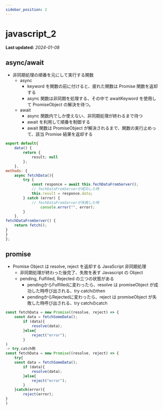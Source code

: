 ```yaml
---
sidebar_position: 2
---
```


# javascript_2

**Last updated:** _2024-01-08_

## async/await

- 非同期処理の順番を元にして実行する関数
  - async
    - keyword を関数の前に付けると、疲れた関数は Promise 関数を返却する
    - async 関数は非同期を処理する、その中で awaitKeyword を使用して PromiseObject の解決を待つ。
  - await
    - async 関数内でしか使えない、非同期処理が終わるまで待つ
    - await を利用して順番を制御する
    - await 関数は PromiseObject が解決されるまで、関数の実行止めって、該当 Promise 結果を返却する

```javascript
export default{
	data() {
		return {
			result; null
		};
	},
methods: {
	async fetchData(){
		try {
			const responce = await this.fechDataFromServer();
			// fechDataFromServerが成功した時
			this.result = responce.data;
		} catch (error) {
			// fechDataFromServerが失敗した時
				console.error("", error);
		}
	},
fetchDataFromServer() {
	return fetch();
}
}
};
```

## promise

- Promise Object は resolve, reject を返却する JavaScript 非同期処理
  - 非同期処理が終わった後完了、失敗を表す Javascript の Object
  - pending, Fulfilled, Rejected の三つの状態がある
    - pendingからFulfilledに変わったら、resolve は promiseObject が成功した時呼び出される、try catchのthen
    - pendingからRejectedに変わったら、reject は promiseObject が失敗した時呼び出される、try catchのcatch

```javascript
const fetchData = new Promise((resolve, reject) => {
	const data = fetchSomeData();
		if (data){
			resolve(data);
		}else{
			reject("error");
		}
)
-> try,catch例
const fetchData = new Promise((resolve, reject) => {
	try{
	const data = fetchSomeData();
		if (data){
			resolve(data);
		}else{
			reject("error");
		}
	}catch(error){
		reject(error);
}
)
```
